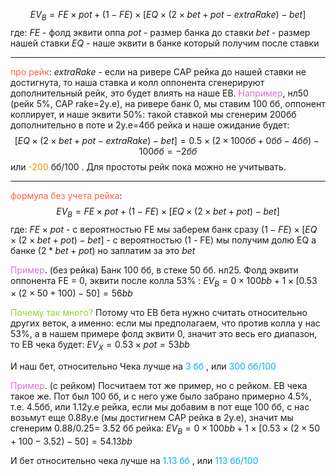 
$$
EV_B = FE \times pot + (1-FE)\times[EQ\times(2\times bet+pot-extraRake) - bet]
$$
где:
$FE$ - фолд эквити оппа
$pot$ - размер банка до ставки
$bet$ - размер нашей ставки
$EQ$ - наше эквити в банке который получим после ставки

---
<span style="color:rgb(255, 99, 71)">про рейк</span>:
$extraRake$ - если на ривере CAP  рейка до нашей ставки не достигнута, то наша ставка и колл оппонента сгенерируют дополнительный рейк, это будет влиять на наше ЕВ.
<span style="color:rgb(218, 112, 214)">Например</span>, нл50 (рейк 5%,  CAP rake=2y.e), на ривере банк 0, мы ставим  100 бб, оппонент коллирует, и наше эквити 50%:
такой ставкой мы сгенерим 200бб дополнительно в поте и 2y.e=4бб рейка и наше ожидание будет:
$$[EQ\times(2\times bet+pot-extraRake) - bet] 
 = 0.5 \times (2\times100бб + 0бб - 4бб) - 100бб = -2бб$$
или <span style="color:rgb(255, 140, 0)">-200</span> бб/100 . Для простоты рейк пока можно не учитывать.

---
<span style="color:rgb(255, 99, 71)">формула без учета рейка</span>:
$$ 
EV_B = FE \times pot + (1-FE)\times[EQ\times(2\times bet+pot) - bet]
$$ 
 где:
$FE\times pot$ - с вероятностью FE мы заберем банк сразу
$(1-FE)\times[EQ\times(2\times bet+pot) - bet]$ - с вероятностью (1 - FE) мы получим долю EQ а банке ($2*bet+pot$) но заплатим за это $bet$

<span style="color:rgb(218, 112, 214)">Пример</span>. (без рейка)
Банк 100 бб, в стеке 50 бб. нл25. Фолд эквити оппонента FE = 0, эквити после колла 53% :
$EV_B=0\times 100bb+1\times[0.53\times(2\times50+100)-50]=56bb$  

<span style="color:rgb(154, 205, 50)">Почему так много?</span> 
Потому что ЕВ бета нужно считать относительно других веток, а именно:
если мы предполагаем, что  против колла у нас 53%,  а в нашем примере фолд эквити 0, значит это весь его диапазон, то ЕВ чека будет:
$EV_X=0.53\times pot=53bb$

И наш бет, относительно Чека лучше на <span style="color:rgb(0, 176, 240)">3 бб</span> , или <span style="color:rgb(0, 176, 240)">300 бб/100</span>

<span style="color:rgb(218, 112, 214)">Пример</span>. (с рейком)
Посчитаем тот же пример, но с рейком. ЕВ чека такое же.
Пот был 100 бб,  и с него уже было забрано примерно 4.5%, т.е. 4.5бб, или 1.12y.e рейка, если мы добавим в пот еще 100 бб, с нас возьмут еще 0.88y.e (мы достигнем CAP рейка в 2y.e), значит мы сгенерим 0.88/0.25= 3.52 бб рейка:
$EV_B=0\times 100bb+1\times[0.53\times(2\times50+100-3.52)-50]=54.13bb$ 

И бет относительно чека лучше на <span style="color:rgb(0, 176, 240)">1.13 бб</span> , или <span style="color:rgb(0, 176, 240)">113 бб/100</span>
